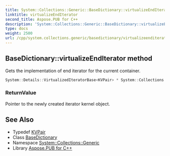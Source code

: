 ```yaml
---
title: System::Collections::Generic::BaseDictionary::virtualizeEndIterator method
linktitle: virtualizeEndIterator
second_title: Aspose.PUB for C++
description: 'System::Collections::Generic::BaseDictionary::virtualizeEndIterator method. Gets the implementation of end iterator for the current container in C++.'
type: docs
weight: 2500
url: /cpp/system.collections.generic/basedictionary/virtualizeenditerator/
---
```

## BaseDictionary::virtualizeEndIterator method


Gets the implementation of end iterator for the current container.

```cpp
System::Details::VirtualizedIteratorBase<KVPair> * System::Collections::Generic::BaseDictionary<Map>::virtualizeEndIterator() override
```


### ReturnValue

Pointer to the newly created iterator kernel object.

## See Also

* Typedef [KVPair](../kvpair/)
* Class [BaseDictionary](../)
* Namespace [System::Collections::Generic](../../)
* Library [Aspose.PUB for C++](../../../)
